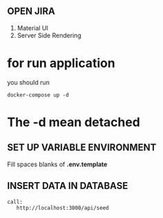 ## OPEN JIRA

1. Material UI
2. Server Side Rendering

# for run application

you should run

```
docker-compose up -d
```

# The -d mean **detached**

## SET UP VARIABLE ENVIRONMENT

Fill spaces blanks of **.env.template**

## INSERT DATA IN DATABASE

```
call:
   http://localhost:3000/api/seed

```
